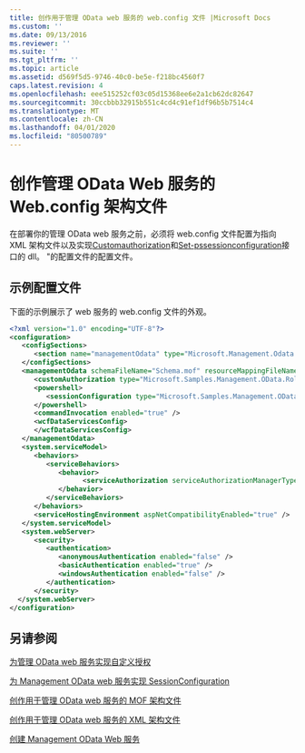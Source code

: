 ```yaml
---
title: 创作用于管理 OData web 服务的 web.config 文件 |Microsoft Docs
ms.custom: ''
ms.date: 09/13/2016
ms.reviewer: ''
ms.suite: ''
ms.tgt_pltfrm: ''
ms.topic: article
ms.assetid: d569f5d5-9746-40c0-be5e-f218bc4560f7
caps.latest.revision: 4
ms.openlocfilehash: eee515252cf03c05d15368ee6e2a1cb62dc82647
ms.sourcegitcommit: 30ccbbb32915b551c4cd4c91ef1df96b5b7514c4
ms.translationtype: MT
ms.contentlocale: zh-CN
ms.lasthandoff: 04/01/2020
ms.locfileid: "80500789"
---
```

# <a name="authoring-the-webconfig-file-for-a-management-odata-web-service"></a>创作管理 OData Web 服务的 Web.config 架构文件

在部署你的管理 OData web 服务之前，必须将 web.config 文件配置为指向 XML 架构文件以及实现[Customauthorization](/dotnet/api/Microsoft.Management.Odata.CustomAuthorization)和[Set-pssessionconfiguration](/dotnet/api/System.Management.Automation.Remoting.PSSessionConfiguration)接口的 dll。 "的配置文件的配置文件。

## <a name="sample-config-file"></a>示例配置文件

下面的示例展示了 web 服务的 web.config 文件的外观。

```xml
<?xml version="1.0" encoding="UTF-8"?>
<configuration>
   <configSections>
      <section name="managementOdata" type="Microsoft.Management.Odata.Core.DSConfiguration, Microsoft.Management.OData, Version=3.0.0.0, Culture=neutral, PublicKeyToken=31bf3856ad364e35, processorArchitecture=MSIL" />
   </configSections>
   <managementOdata schemaFileName="Schema.mof" resourceMappingFileName="Schema.xml">
      <customAuthorization type="Microsoft.Samples.Management.OData.RoleBasedPlugins.CustomAuthorization" assembly=".\Microsoft.Samples.Management.OData.RoleBasedPlugins.dll" />
      <powershell>
         <sessionConfiguration type="Microsoft.Samples.Management.OData.RoleBasedPlugins.SessionConfiguration" assembly=".\Microsoft.Samples.Management.OData.RoleBasedPlugins.dll" />
      </powershell>
      <commandInvocation enabled="true" />
      <wcfDataServicesConfig>
      </wcfDataServicesConfig>
   </managementOdata>
   <system.serviceModel>
      <behaviors>
         <serviceBehaviors>
            <behavior>
                  <serviceAuthorization serviceAuthorizationManagerType="Microsoft.Management.Odata.Core.CustomAuthorizationManager, Microsoft.Management.OData, Version=3.0.0.0, Culture=neutral, PublicKeyToken=31bf3856ad364e35" />
            </behavior>
         </serviceBehaviors>
      </behaviors>
      <serviceHostingEnvironment aspNetCompatibilityEnabled="true" />
   </system.serviceModel>
   <system.webServer>
      <security>
         <authentication>
            <anonymousAuthentication enabled="false" />
            <basicAuthentication enabled="true" />
            <windowsAuthentication enabled="false" />
         </authentication>
      </security>
  </system.webServer>
</configuration>

```

## <a name="see-also"></a>另请参阅

[为管理 OData web 服务实现自定义授权](./implementing-custom-authorization-for-a-management-odata-web-service.md)

[为 Management OData web 服务实现 SessionConfiguration](./implementing-sessionconfiguration-for-a-management-odata-web-service.md)

[创作用于管理 OData web 服务的 MOF 架构文件](./authoring-the-mof-schema-file-for-a-management-odata-web-service.md)

[创作用于管理 OData web 服务的 XML 架构文件](./authoring-the-xml-schema-file-for-a-management-odata-web-service.md)

[创建 Management OData Web 服务](./creating-a-management-odata-web-service.md)